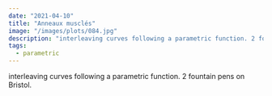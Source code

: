 ```yaml
---
date: "2021-04-10"
title: "Anneaux musclés"
image: "/images/plots/084.jpg"
description: "interleaving curves following a parametric function. 2 fountain pens on Bristol."
tags:
  - parametric
---
```


interleaving curves following a parametric function. 2 fountain pens on Bristol.
